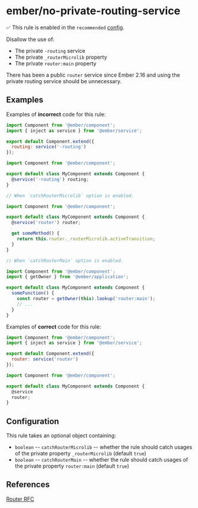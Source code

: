 # ember/no-private-routing-service

✅ This rule is enabled in the `recommended` [config](https://github.com/ember-cli/eslint-plugin-ember#-configurations).

<!-- end auto-generated rule header -->

Disallow the use of:

- The private `-routing` service
- The private `_routerMicrolib` property
- The private `router:main` property

There has been a public `router` service since Ember 2.16 and using the private routing service should be unnecessary.

## Examples

Examples of **incorrect** code for this rule:

```js
import Component from '@ember/component';
import { inject as service } from '@ember/service';

export default Component.extend({
  routing: service('-routing')
});
```

```js
import Component from '@ember/component';

export default class MyComponent extends Component {
  @service('-routing') routing;
}
```

```js
// When `catchRouterMicrolib` option is enabled.

import Component from '@ember/component';

export default class MyComponent extends Component {
  @service('router') router;

  get someMethod() {
    return this.router._routerMicrolib.activeTransition;
  }
}
```

```js
// When `catchRouterMain` option is enabled.

import Component from '@ember/component';
import { getOwner } from '@ember/application';

export default class MyComponent extends Component {
  someFunction() {
    const router = getOwner(this).lookup('router:main');
    // ...
  }
}
```

Examples of **correct** code for this rule:

```js
import Component from '@ember/component';
import { inject as service } from '@ember/service';

export default Component.extend({
  router: service('router')
});
```

```js
import Component from '@ember/component';

export default class MyComponent extends Component {
  @service
  router;
}
```

## Configuration

This rule takes an optional object containing:

- `boolean` -- `catchRouterMicrolib` -- whether the rule should catch usages of the private property `_routerMicrolib` (default `true`)
- `boolean` -- `catchRouterMain` -- whether the rule should catch usages of the private property `router:main` (default `true`)

## References

[Router RFC](https://github.com/emberjs/rfcs/blob/master/text/0095-router-service.md)
